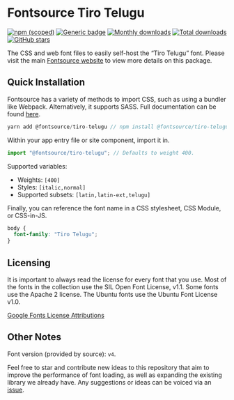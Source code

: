 # Fontsource Tiro Telugu

[![npm (scoped)](https://img.shields.io/npm/v/@fontsource/tiro-telugu?color=brightgreen)](https://www.npmjs.com/package/@fontsource/tiro-telugu) [![Generic badge](https://img.shields.io/badge/fontsource-passing-brightgreen)](https://github.com/fontsource/fontsource) [![Monthly downloads](https://badgen.net/npm/dm/@fontsource/tiro-telugu)](https://github.com/fontsource/fontsource) [![Total downloads](https://badgen.net/npm/dt/@fontsource/tiro-telugu)](https://github.com/fontsource/fontsource) [![GitHub stars](https://img.shields.io/github/stars/fontsource/fontsource.svg?style=social&label=Star)](https://github.com/fontsource/fontsource/stargazers)

The CSS and web font files to easily self-host the “Tiro Telugu” font. Please visit the main [Fontsource website](https://fontsource.org/fonts/tiro-telugu) to view more details on this package.

## Quick Installation

Fontsource has a variety of methods to import CSS, such as using a bundler like Webpack. Alternatively, it supports SASS. Full documentation can be found [here](https://fontsource.org/docs/introduction).

```javascript
yarn add @fontsource/tiro-telugu // npm install @fontsource/tiro-telugu
```

Within your app entry file or site component, import it in.

```javascript
import "@fontsource/tiro-telugu"; // Defaults to weight 400.
```

Supported variables:

- Weights: `[400]`
- Styles: `[italic,normal]`
- Supported subsets: `[latin,latin-ext,telugu]`

Finally, you can reference the font name in a CSS stylesheet, CSS Module, or CSS-in-JS.

```css
body {
  font-family: "Tiro Telugu";
}
```



## Licensing

It is important to always read the license for every font that you use.
Most of the fonts in the collection use the SIL Open Font License, v1.1. Some fonts use the Apache 2 license. The Ubuntu fonts use the Ubuntu Font License v1.0.

[Google Fonts License Attributions](https://fonts.google.com/attribution)

## Other Notes

Font version (provided by source): `v4`.

Feel free to star and contribute new ideas to this repository that aim to improve the performance of font loading, as well as expanding the existing library we already have. Any suggestions or ideas can be voiced via an [issue](https://github.com/fontsource/fontsource/issues).
